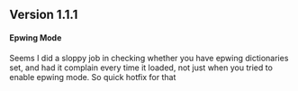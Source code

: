 ## Version 1.1.1

#### Epwing Mode
Seems I did a sloppy job in checking whether you have epwing dictionaries set, and had it
complain every time it loaded, not just when you tried to enable epwing mode. So quick
hotfix for that
